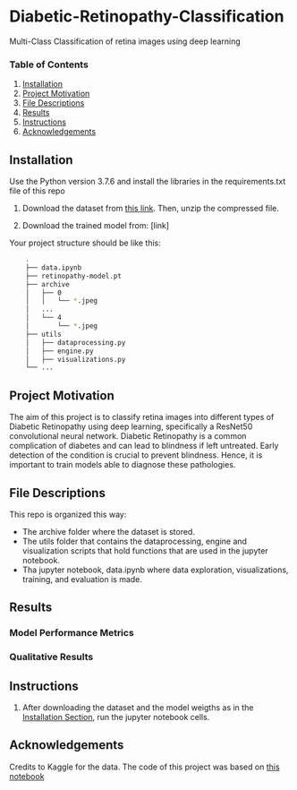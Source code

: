 # Diabetic-Retinopathy-Classification
Multi-Class Classification of retina images using deep learning

### Table of Contents
1. [Installation](#installation)
2. [Project Motivation](#motivation)
3. [File Descriptions](#files)
4. [Results](#results)
5. [Instructions](#instructions)
5. [Acknowledgements](#acknowledgements)

## Installation <a name="installation"></a>

Use the Python version 3.7.6 and install the libraries in the requirements.txt file of this repo

1. Download the dataset from [this link](https://www.kaggle.com/datasets/amanneo/diabetic-retinopathy-resized-arranged). Then, unzip the compressed file.

2. Download the trained model from: [link]

Your project structure should be like this:

``` bash 
    .
    ├── data.ipynb
    ├── retinopathy-model.pt
    ├── archive       
    │   ├── 0 
    │   │   └── *.jpeg        
    │   ...
    │   └── 4 
    │       └── *.jpeg 
    ├── utils       
    │   ├── dataprocessing.py
    │   ├── engine.py
    │   ├── visualizations.py
    └── ...
```

## Project Motivation<a name="motivation"></a>

The aim of this project is to classify retina images into different types of Diabetic Retinopathy using deep learning, specifically a ResNet50 convolutional neural network. Diabetic Retinopathy is a common complication of diabetes and can lead to blindness if left untreated. Early detection of the condition is crucial to prevent blindness. Hence, it is important to train models able to diagnose these pathologies.

## File Descriptions <a name="files"></a>

This repo is organized this way:
- The archive folder where the dataset is stored.
- The utils folder that contains the dataprocessing, engine and visualization scripts that hold functions that are used in the jupyter notebook.
- Tha jupyter notebook, data.ipynb where data exploration, visualizations, training, and evaluation is made.

## Results<a name="results"></a>

### Model Performance Metrics 


### Qualitative Results



## Instructions <a name="instructions"></a>
1. After downloading the dataset and the model weigths as in the [Installation Section](#installation), run the jupyter notebook cells. 

## Acknowledgements<a name="acknowledgements"></a>

Credits to Kaggle for the data. The code of this project was based on [this notebook](https://colab.research.google.com/github/bentrevett/pytorch-image-classification/blob/master/5_resnet.ipynb#scrollTo=hupBoXNhbqe_)
